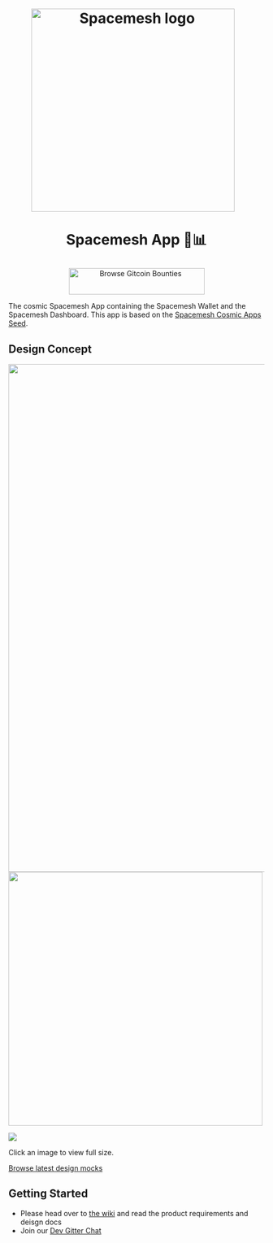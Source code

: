 <h1 align="center">
  <a href="https://spacemesh.io"><img width="400" src="https://spacemesh.io/content/images/2018/05/logo-black-on-white-trimmed.png" alt="Spacemesh logo" /></a>
  <p align="center">Spacemesh App 🏦📊</p>
</h1>

<p align="center">
<a href="https://gitcoin.co/profile/spacemeshos" title="Push Open Source Forward">
    <img src="https://gitcoin.co/static/v2/images/promo_buttons/slice_02.png" width="267px" height="52px" alt="Browse Gitcoin Bounties"/>
</a>
</p>


The cosmic Spacemesh App containing the Spacemesh Wallet and the Spacemesh Dashboard.
This app is based on the [Spacemesh Cosmic Apps Seed](https://github.com/spacemeshos/cosmic).

## Design Concept

 <img src="https://raw.githubusercontent.com/spacemeshos/app/master/design/resources/mocks2.0/desktop_account_first_view.jpg" width="1000px" />


 <img src="https://raw.githubusercontent.com/spacemeshos/app/master/design/resources/mocks2.0/mobile_account_first_time.jpg" width="500px" />


![](https://raw.githubusercontent.com/spacemeshos/app/master/design/resources/mocks2.0/mobile_net_select.jpg)

Click an image to view full size. 

[Browse latest design mocks](https://github.com/spacemeshos/app/tree/master/design/resources/mocks2.0)

## Getting Started
- Please head over to [the wiki](https://github.com/spacemeshos/spacemesh-app/wiki) and read the product requirements and deisgn docs
- Join our [Dev Gitter Chat](https://gitter.im/spacemesh-os/app)
